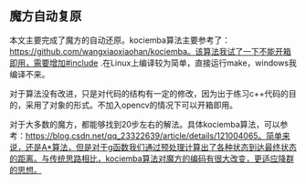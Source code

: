 ## 魔方自动复原
本文主要完成了魔方的自动还原。kociemba算法主要参考了：https://github.com/wangxiaoxiaohan/kociemba。该算法我试了一下不能开箱即用，需要增加#include <stdint>.在Linux上编译较为简单，直接运行make，windows我编译不来。

对于算法没有改进，只是对代码的结构有一定的修改，因为出于练习c++代码的目的，采用了对象的形式。不加入opencv的情况下可以开箱即用。

对于大多数的魔方，都能够找到20步左右的解法。具体kociemba算法，可以参考：https://blog.csdn.net/qq_23322639/article/details/121004065。简单来说，还是A*算法，但是对于g函数我们通过预处理计算出了各种状态到达最终状态的距离。与传统思路相比，kociemba算法对魔方的编码有很大改变，更适应降群的思想。

